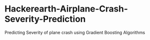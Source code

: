 # Hackerearth-Airplane-Crash-Severity-Prediction
Predicting Severity of plane crash using Gradient Boosting Algorithms
